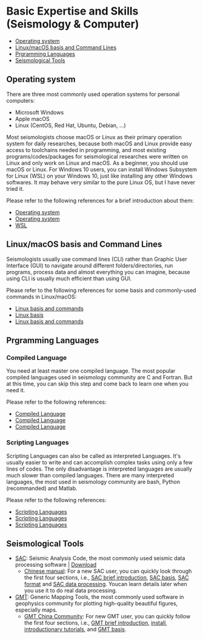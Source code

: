 # Basic Expertise and Skills (Seismology & Computer)

- [Operating system](#operating-system)
- [Linux/macOS basis and Command Lines](#LinuxmacOS-basis-and-Command-Lines)
- [Prgramming Languages](#prgramming-languages)
- [Seismological Tools](#seismological-tools)


## Operating system

There are three most commonly used operation systems for personal computers:
- Microsoft Windows
- Apple macOS
- Linux (CentOS, Red Hat, Ubuntu, Debian, ...)

Most seismologists choose macOS or Linux as their primary operation system for daily researches, because both macOS and Linux provide easy access to toolchains needed in programming, and most existing programs/codes/packages for seismological researches were written on Linux and only work on Linux and macOS. As a beginner, you should use macOS or Linux. For Windows 10 users, you can install Windows Subsystem for Linux (WSL) on your Windows 10, just like installing any other Windows softwares. It may behave very similar to the pure Linux OS, but I have never tried it.

Please refer to the following references for a brief introduction about them:
- [Operating system](https://core-man.github.io/blog/post/intro-material-seismology/#11-operating-system)
- [Operating system](https://sites.google.com/msu.edu/wei-seismic-training/seismic-analysis-101?authuser=0)
- [WSL](./WSL.md)


## Linux/macOS basis and Command Lines

Seismologists usually use command lines (CLI) rather than Graphic User Interface (GUI) to navigate around different folders/directories, run programs, process data and almost everything you can imagine, because using CLI is usually much efficient than using GUI.

Please refer to the following references for some basis and commonly-used commands in Linux/macOS:
- [Linux basis and commands](https://core-man.github.io/blog/post/intro-material-seismology/#12-linux)
- [Linux basis](https://blog.seisman.info/simple-guide-to-seismology/#linux-%E5%9F%BA%E7%A1%80)
- [Linux basis and commands](https://sites.google.com/msu.edu/wei-seismic-training/linux-101?authuser=0)


## Prgramming Languages

### Compiled Language

You need at least master one compiled language. The most popular compiled languages used in seismology community are C and Fortran. But at this time, you can skip this step and come back to learn one when you need it.

Please refer to the following references:
- [Compiled Language](https://core-man.github.io/blog/post/intro-material-seismology/#14-computer-languages)
- [Compiled Language](https://blog.seisman.info/simple-guide-to-seismology/#%E9%AB%98%E7%BA%A7%E7%BC%96%E7%A8%8B%E8%AF%AD%E8%A8%80)
- [Compiled Language](https://sites.google.com/msu.edu/wei-seismic-training/seismic-analysis-101?authuser=0#h.p_JUXXXJxTZ7Qm)


### Scripting Languages

Scripting Languages can also be called as interpreted Languages. It's usually easier to write and can accomplish complex tasks using only a few lines of codes. The only disadvantage is interpreted languages are usually much slower than compiled languages. There are many interpreted languages, the most used in seismology community are bash, Python (recommanded) and Matlab.

Please refer to the following references:
- [Scripting Languages](https://core-man.github.io/blog/post/intro-material-seismology/#14-computer-languages)
- [Scripting Languages](https://blog.seisman.info/simple-guide-to-seismology/#%E8%84%9A%E6%9C%AC%E8%AF%AD%E8%A8%80)
- [Scripting Languages](https://sites.google.com/msu.edu/wei-seismic-training/programming?authuser=0)


## Seismological Tools

- [SAC](http://ds.iris.edu/ds/nodes/dmc/software/downloads/sac/): Seismic Analysis Code, the most commonly used seismic data processing software | [Download](http://ds.iris.edu/ds/nodes/dmc/forms/sac)
    - [Chinese manual](https://seisman.github.io/SAC_Docs_zh): For a new SAC user, you can quickly look through the first four sections, i.e., [SAC brief introduction](https://seisman.github.io/SAC_Docs_zh/introduction/), [SAC basis](https://seisman.github.io/SAC_Docs_zh/basis/), [SAC format](https://seisman.github.io/SAC_Docs_zh/fileformat/) and [SAC data processing](https://seisman.github.io/SAC_Docs_zh/data-process/). Youcan learn details later when you use it to do real data processing.
- [GMT](https://www.generic-mapping-tools.org/): Generic Mapping Tools, the most commonly used software in geophysics community for plotting high-quality beautiful figures, especially maps.
    - [GMT China Community](https://gmt-china.org/): For new GMT user, you can quickly follow the first four sections, i.e., [GMT brief introduction](https://docs.gmt-china.org/6.1/intro/), [install](https://docs.gmt-china.org/6.1/install/), [introductionary tutorials](https://docs.gmt-china.org/6.1/tutorial/), and [GMT basis](https://docs.gmt-china.org/6.1/basis/).

